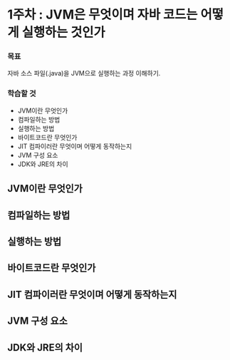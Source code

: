 # 1주차 :  JVM은 무엇이며 자바 코드는 어떻게 실행하는 것인가
### 목표
자바 소스 파일(.java)을 JVM으로 실행하는 과정 이해하기.
### 학습할 것
- JVM이란 무엇인가
- 컴파일하는 방법
- 실행하는 방법
- 바이트코드란 무엇인가
- JIT 컴파이러란 무엇이며 어떻게 동작하는지
- JVM 구성 요소
- JDK와 JRE의 차이

## JVM이란 무엇인가
## 컴파일하는 방법
## 실행하는 방법
## 바이트코드란 무엇인가
## JIT 컴파이러란 무엇이며 어떻게 동작하는지
## JVM 구성 요소
## JDK와 JRE의 차이

